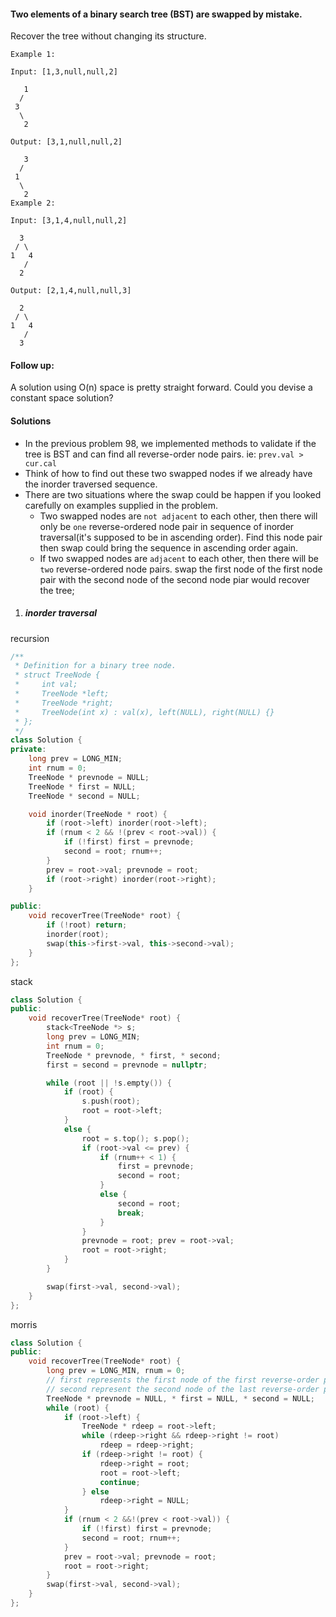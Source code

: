 #### Two elements of a binary search tree (BST) are swapped by mistake.

Recover the tree without changing its structure.

```
Example 1:

Input: [1,3,null,null,2]

   1
  /
 3
  \
   2

Output: [3,1,null,null,2]

   3
  /
 1
  \
   2
Example 2:

Input: [3,1,4,null,null,2]

  3
 / \
1   4
   /
  2

Output: [2,1,4,null,null,3]

  2
 / \
1   4
   /
  3
```

#### Follow up:

A solution using O(n) space is pretty straight forward.
Could you devise a constant space solution?



#### Solutions

- In the previous problem 98, we implemented methods to validate if the tree is BST and can find all reverse-order node pairs. ie: `prev.val > cur.cal`
- Think of how to find out these two swapped nodes if we already have the inorder traversed sequence.
- There are two situations where the swap could be happen if you looked carefully on examples supplied in the problem.
    - Two swapped nodes are `not adjacent` to each other, then there will only be `one` reverse-ordered node pair in sequence of inorder traversal(it's supposed to be in ascending order). Find this node pair then swap could bring the sequence in ascending order again.
    - If two swapped nodes are `adjacent` to each other, then there will be `two` reverse-ordered node pairs. swap the first node of the first node pair with the second node of the second node piar would recover the tree;


1. ##### inorder traversal

recursion

```c++
/**
 * Definition for a binary tree node.
 * struct TreeNode {
 *     int val;
 *     TreeNode *left;
 *     TreeNode *right;
 *     TreeNode(int x) : val(x), left(NULL), right(NULL) {}
 * };
 */
class Solution {
private:
    long prev = LONG_MIN;
    int rnum = 0;
    TreeNode * prevnode = NULL;
    TreeNode * first = NULL;
    TreeNode * second = NULL;

    void inorder(TreeNode * root) {
        if (root->left) inorder(root->left);
        if (rnum < 2 && !(prev < root->val)) {
            if (!first) first = prevnode;
            second = root; rnum++;
        }
        prev = root->val; prevnode = root;
        if (root->right) inorder(root->right);
    }

public:
    void recoverTree(TreeNode* root) {
        if (!root) return;
        inorder(root);
        swap(this->first->val, this->second->val);
    }
};
```

stack

```c++
class Solution {
public:
    void recoverTree(TreeNode* root) {
        stack<TreeNode *> s;
        long prev = LONG_MIN;
        int rnum = 0;
        TreeNode * prevnode, * first, * second;
        first = second = prevnode = nullptr;

        while (root || !s.empty()) {
            if (root) {
                s.push(root);
                root = root->left;
            }
            else {
                root = s.top(); s.pop();
                if (root->val <= prev) {
                    if (rnum++ < 1) {
                        first = prevnode;
                        second = root;
                    }
                    else {
                        second = root;
                        break;
                    }
                }
                prevnode = root; prev = root->val;
                root = root->right;
            }
        }

        swap(first->val, second->val);
    }
};
```

morris

```c++
class Solution {
public:
    void recoverTree(TreeNode* root) {
        long prev = LONG_MIN, rnum = 0;
        // first represents the first node of the first reverse-order pair.
        // second represent the second node of the last reverse-order pair.
        TreeNode * prevnode = NULL, * first = NULL, * second = NULL;
        while (root) {
            if (root->left) {
                TreeNode * rdeep = root->left;
                while (rdeep->right && rdeep->right != root)
                    rdeep = rdeep->right;
                if (rdeep->right != root) {
                    rdeep->right = root;
                    root = root->left;
                    continue;
                } else
                    rdeep->right = NULL;
            }
            if (rnum < 2 &&!(prev < root->val)) {
                if (!first) first = prevnode;
                second = root; rnum++;
            }
            prev = root->val; prevnode = root;
            root = root->right;
        }
        swap(first->val, second->val);
    }
};
```